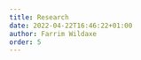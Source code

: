 ```yaml
---
title: Research
date: 2022-04-22T16:46:22+01:00
author: Farrim Wildaxe
order: 5
---
```

<!--
<div class="content">
  <div class="posts">
    <article class="content">
    <h2>
      Our research:
    </h2>
    <p>
        <ul>
            <li>First - author: Foo</li>
            <li>Second - author: Bar</li>
            <li>Third - author: Baz</li>
        </ul>
    </p>
    </article>
  </div>
</div>
 -->